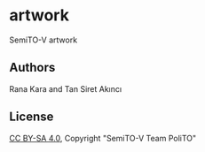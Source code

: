 # artwork
SemiTO-V artwork

## Authors
Rana Kara and Tan Siret Akıncı

## License
[CC BY-SA 4.0](LICENSE), Copyright "SemiTO-V Team PoliTO"
